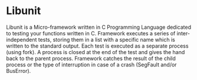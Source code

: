 # Libunit

Libunit is a Micro-framework written in C Programming Language dedicated to testing your functions written in C. 
Framework executes a series of inter-independent tests, storing them in a list with a specific 
name which is written to the standard output. Each test is executed as a separate process (using fork).
A process is closed at the end of the test and gives the hand back to the parent process. 
Framework catches the result of the child process or the type of interruption in case of a crash (SegFault and/or BusError).
